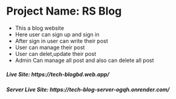 <h1>Project Name: RS Blog</h1>

- This a blog website
- Here user can sign up and sign in
- After sign in user can write their post
- User can manage their post
- User can delet,update their post
- Admin Can manage all post and also can delete all post

<h5>Live Site: https://tech-blogbd.web.app/</h5>
<h5>Server Live Site: https://tech-blog-server-ogqh.onrender.com/</h5>
